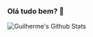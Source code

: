 ### Olá tudo bem? 👋


<img align="left" alt="Guilherme's Github Stats" src="https://github-readme-stats.vercel.app/api?username=guilhermeais&show_icons=true" ></img>